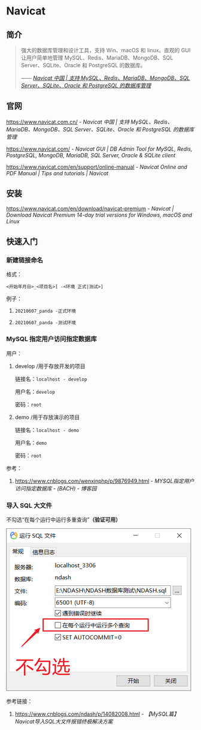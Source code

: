 # Navicat

## 简介

> 强大的数据库管理和设计工具，支持 Win、macOS 和 linux。直观的 GUI 让用户简单地管理 MySQL、Redis、MariaDB、MongoDB、SQL Server、SQLite、Oracle 和 PostgreSQL 的数据库。
>
> <cite>—— [Navicat 中国 | 支持 MySQL、Redis、MariaDB、MongoDB、SQL Server、SQLite、Oracle 和 PostgreSQL 的数据库管理](https://www.navicat.com.cn/)</cite>

## 官网

https://www.navicat.com.cn/ - *Navicat 中国 | 支持 MySQL、Redis、MariaDB、MongoDB、SQL Server、SQLite、Oracle 和 PostgreSQL 的数据库管理*

https://www.navicat.com/ - *Navicat GUI | DB Admin Tool for MySQL, Redis, PostgreSQL, MongoDB, MariaDB, SQL Server, Oracle & SQLite client*

https://www.navicat.com/en/support/online-manual - *Navicat Online and PDF Manual | Tips and tutorials | Navicat*

## 安装

https://www.navicat.com/en/download/navicat-premium - *Navicat | Download Navicat Premium 14-day trial versions for Windows, macOS and Linux*

## 快速入门

### 新建链接命名

格式：

`<开始年月日>_<项目名>[ -<环境 正式|测试>]`

例子：

1. `20210607_panda -正式环境`

2. `20210607_panda -测试环境`

### MySQL 指定用户访问指定数据库

用户：

1. develop /用于存放开发的项目

   链接名：`localhost - develop`

   用户名：`develop`

   密码：`root`

2. demo /用于存放演示的项目

   链接名：`localhost - demo`

   用户名：`demo`

   密码：`root`

参考：

1. https://www.cnblogs.com/wenxinphp/p/9876949.html - *MYSQL指定用户访问指定数据库 - (BACH) - 博客园*

### 导入 SQL 大文件

不勾选“在每个运行中运行多重查询”**（验证可用）**

![](../_images/navicat-import-01.png)

参考链接：

1. https://www.cnblogs.com/ndash/p/14082008.html - *【MySQL篇】Navicat导入SQL大文件报错终极解决方案*
